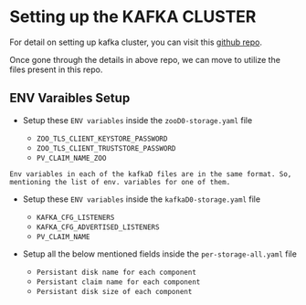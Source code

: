 # Setting up the KAFKA CLUSTER
For detail on setting up kafka cluster, you can visit this [github repo](https://github.com/mukesh2966/Kafka-MQ).

Once gone through the details in above repo, we can move to utilize the files present in this repo. 

## ENV Varaibles Setup

- Setup these `ENV variables` inside the `zooD0-storage.yaml` file

  - `ZOO_TLS_CLIENT_KEYSTORE_PASSWORD`
  - `ZOO_TLS_CLIENT_TRUSTSTORE_PASSWORD`
  - `PV_CLAIM_NAME_ZOO`

``
Env variables in each of the kafkaD files are in the same format. So, mentioning the list of env. variables for one of them.
``
- Setup these `ENV variables` inside the `kafkaD0-storage.yaml` file

  - `KAFKA_CFG_LISTENERS`
  - `KAFKA_CFG_ADVERTISED_LISTENERS`
  - `PV_CLAIM_NAME`

- Setup all the below mentioned fields inside the `per-storage-all.yaml` file

  - `Persistant disk name for each component`
  - `Persistant claim name for each component`
  - `Persistant disk size of each component`
